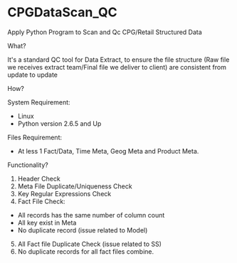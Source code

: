 # CPGDataScan_QC

Apply Python Program to Scan and Qc CPG/Retail Structured Data

What?

It's a standard QC tool for Data Extract, to ensure the file structure (Raw file we receives extract team/Final file we deliver to client) are consistent from update to update

How?

System Requirement:
* Linux
* Python version 2.6.5 and Up

Files Requirement:
* At less 1 Fact/Data, Time Meta, Geog Meta and Product Meta.

Functionality?

1. Header Check   
2. Meta File Duplicate/Uniqueness Check 
3. Key Regular Expressions Check
4. Fact File Check:
* All records has the same number of column count 
* All key exist in Meta 
* No duplicate record (issue related to Model)
5. All Fact file Duplicate Check (issue related to SS)
6. No duplicate records for all fact files combine.
